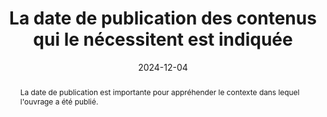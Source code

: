 ---
title: La date de publication des contenus qui le nécessitent est indiquée 
abstract: La date de publication est importante pour appréhender le contexte dans lequel l'ouvrage a été publié. 
categories: 
    - "Contenus"
agrege: O4006-E006
opquast: '4 006'
indiceebook: '006'
description: "Règle n° 006"
before: "005"
weight: "006"
after: "007"
actif: '1'
layout: rules
date: 2024-12-04
tags: 
    - "Accessibilité"
    - "Utilisabilité"
objectif: 
    - "Permettre aux lectrices et lecteurs de remettre l’information en contexte."
    - "Renforcer la confiance dans les informations et faciliter les citations."
Meo: 
    - "Associer à chaque contenu qui le nécessite (article, actualité, produit, etc.) sa date de publication affichée."
Controle: 
    - "Vérifier que les contenus qui le nécessitent sont tous associés à une date de publication affichée."
epubcheck: 
ace: 
humancheck: true
ReadiumGoToolkit: 
Source: 
    - "Opquast"
Referentiel: 
    - ""
steps: 
    - "Conception"
---